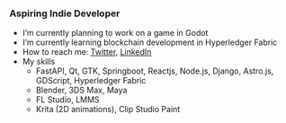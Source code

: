 ### Aspiring Indie Developer

- I’m currently planning to work on a game in Godot
- I’m currently learning blockchain development in Hyperledger Fabric
- How to reach me: [Twitter](https://twitter.com/tejasnair9977), [LinkedIn](https://www.linkedin.com/in/tejasanair/)
- My skills 
  - FastAPI, Qt, GTK, Springboot, Reactjs, Node.js, Django, Astro.js, GDScript, Hyperledger Fabric
  - Blender, 3DS Max, Maya
  - FL Studio, LMMS
  - Krita (2D animations), Clip Studio Paint
